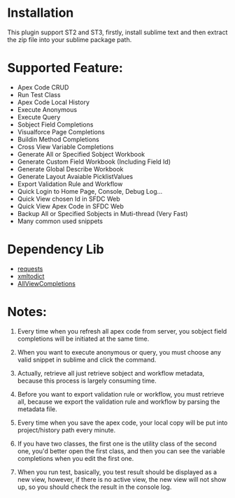 # Installation #
This plugin support ST2 and ST3, firstly, install sublime text and then extract the zip file into your sublime package path.

# Supported Feature: #
+ Apex Code CRUD
+ Run Test Class
+ Apex Code Local History
+ Execute Anonymous
+ Execute Query
+ Sobject Field Completions
+ Visualforce Page Completions
+ Buildin Method Completions
+ Cross View Variable Completions
+ Generate All or Specified Sobject Workbook
+ Generate Custom Field Workbook (Including Field Id)
+ Generate Global Describe Workbook
+ Generate Layout Avaiable PicklistValues
+ Export Validation Rule and Workflow
+ Quick Login to Home Page, Console, Debug Log...
+ Quick View chosen Id in SFDC Web
+ Quick View Apex Code in SFDC Web
+ Backup All or Specified Sobjects in Muti-thread (Very Fast)
+ Many common used snippets

# Dependency Lib #
+ [requests](https://github.com/kennethreitz/requests)
+ [xmltodict](https://github.com/martinblech/xmltodict)
+ [AllViewCompletions](https://github.com/alienhard/SublimeAllAutocomplete/blob/master/all_views_completions.py)

# Notes: #
1. Every time when you refresh all apex code from server, you sobject field completions will be initiated at the same time.

2. When you want to execute anonymous or query, you must choose any valid snippet in sublime and click the command.

3. Actually, retrieve all just retrieve sobject and workflow metadata, because this process is largely consuming time.

4. Before you want to export validation rule or workflow, you must retrieve all, because we export the validation rule and workflow by parsing the metadata file.

5. Every time when you save the apex code, your local copy will be put into project/history path every minute.

6. If you have two classes, the first one is the utility class of the second one, you'd better open the first class, and then you can see the variable completions when you edit the first one.

7. When you run test, basically, you test result should be displayed as a new view, however, if there is no active view, the new view will not show up, so you should check the result in the console log.